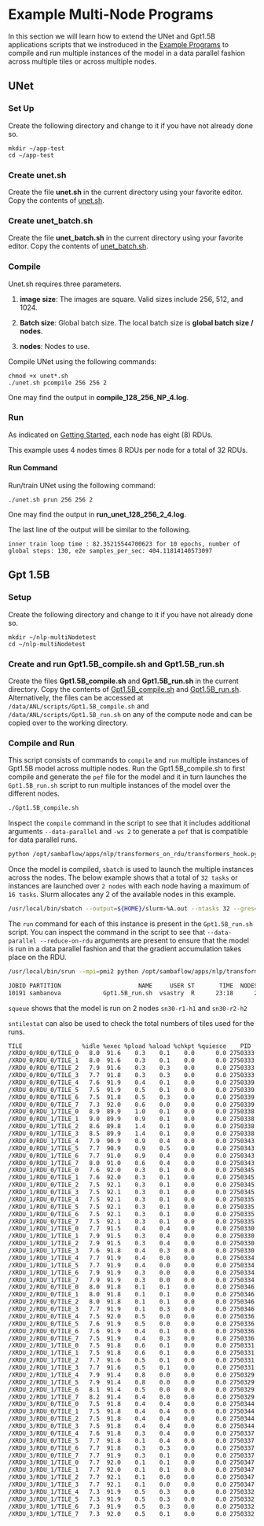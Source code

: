 # Example Multi-Node Programs
In this section we will learn how to extend the UNet and Gpt1.5B applications scripts that we instroduced in the [Example Programs](/docs/ai-testbed/sambanova_gen2/example-programs.md) to compile and run multiple instances of the model in a data parallel fashion across multiple tiles or across multiple nodes. 

## UNet

### Set Up

Create the following directory and change to it if you have not already done so.

```console
mkdir ~/app-test
cd ~/app-test
```
### Create unet.sh

Create the file **unet.sh** in the current directory using your favorite editor.
Copy the contents of [unet.sh](./files/unet.sh).

### Create unet_batch.sh

Create the file **unet_batch.sh** in the current directory using your favorite editor.
Copy the contents of [unet_batch.sh](./files/unet_batch.sh).

### Compile

Unet.sh requires three parameters.

1. **image size**:  The images are square.  Valid sizes include 256, 512, and 1024.

2. **Batch size**: Global batch size.  The local batch size is **global batch size / nodes**.

3. **nodes**: Nodes to use.

Compile UNet using the following commands:

```console
chmod +x unet*.sh
./unet.sh pcompile 256 256 2
```

One may find the output in **compile_128_256_NP_4.log**.

### Run

As indicated on [Getting Started](/docs/ai-testbed/sambanova_gen2/getting-started), each
node has eight (8) RDUs.

This example uses 4 nodes times 8 RDUs per node for a total of 32 RDUs.

#### Run Command

Run/train UNet using the following command:

```console
./unet.sh prun 256 256 2
```

One may find the output in **run_unet_128_256_2_4.log**.

The last line of the output will be similar to the following.

```console
inner train loop time : 82.35215544700623 for 10 epochs, number of global steps: 130, e2e samples_per_sec: 404.11814140573097
```

## Gpt 1.5B 

### Setup
Create the following directory and change to it if you have not already done so.
```console
mkdir ~/nlp-multiNodetest
cd ~/nlp-multiNodetest
```
### Create and run Gpt1.5B_compile.sh and Gpt1.5B_run.sh

Create the files **Gpt1.5B_compile.sh** and **Gpt1.5B_run.sh** in the current directory.
Copy the contents of [Gpt1.5B_compile.sh](./files/Gpt1.5B_compile.sh) and [Gpt1.5B_run.sh](./files/Gpt1.5B_run.sh). Alternatively, the files can be accessed at `/data/ANL/scripts/Gpt1.5B_compile.sh` and `/data/ANL/scripts/Gpt1.5B_run.sh` on any of the compute node and can be copied over to the working directory. 

### Compile and Run
This script consists of commands to `compile` and `run` multiple instances of Gpt1.5B model across multiple nodes. Run the Gpt1.5B_compile.sh to first compile and generate the `pef` file for the model and it in turn launches the `Gpt1.5B_run.sh` script to run multiple instances of the model over the different nodes.  

```bash
./Gpt1.5B_compile.sh
```
Inspect the `compile` command in the script to see that it includes additional arguments `--data-parallel` and `-ws 2` to generate a `pef` that is compatible for data parallel runs. 
```bash
python /opt/sambaflow/apps/nlp/transformers_on_rdu/transformers_hook.py compile --module_name gpt2_pretrain --task_name clm --max_seq_length 1024 -b 16 --output_dir=${OUTDIR}/hf_output --overwrite_output_dir --do_train  --per_device_train_batch_size 16 --cache ${OUTDIR}/cache/ --tokenizer_name gpt2 --model_name gpt2 --mac-v2 --non_split_head --mac-human-decision /opt/sambaflow/apps/nlp/transformers_on_rdu/human_decisions_gm/mac_v2_overrides/gpt2_48_enc_full_recompute_training_spatialmapping_tiling16_clmerge_gm_nonpardp_lnsd.json --compiler-configs-file /opt/sambaflow/apps/nlp/transformers_on_rdu/human_decisions_gm/compiler_configs/compiler_configs_gpt2_sc_recompute_spatialmapping_tiling16_clsmerge_withcls_nonpardp_norc_e2e.json --skip_broadcast_patch --config_name /opt/sambaflow/apps/nlp/transformers_on_rdu/customer_specific/mv/configs/gpt2_config_xl_50260.json --no_index_select_patch --data-parallel -ws 2 --weight_decay 0.1  --max_grad_norm_clip 1.0 --num-tiles 4 --pef-name=gpt15 --output-folder=${OUTDIR}
```
Once the model is compiled, `sbatch` is used to launch the multiple instances across the nodes. The below example shows that a total of `32 tasks` or instances are launched over `2 nodes` with each node having a maximum of `16 tasks`. Slurm allocates any 2 of the available nodes in this example.
```bash
/usr/local/bin/sbatch --output=${HOME}/slurm-%A.out --ntasks 32 --gres=rdu:1 --ntasks-per-node 16  --nodes 2 --cpus-per-task=8  Gpt1.5B_run.sh ${1} >> ${OUTPUT_PATH} 2>&1
```
 The `run` command for each of this instance is present in the `Gpt1.5B_run.sh` script. You can inspect the command in the script to see that `--data-parallel --reduce-on-rdu` arguments are present to ensure that the model is run in a data parallel fashion and that the gradient accumulation takes place on the RDU.  
 
 ```bash
 /usr/local/bin/srun --mpi=pmi2 python /opt/sambaflow/apps/nlp/transformers_on_rdu/transformers_hook.py run  -b 16  --module_name gpt2_pretrain --task_name clm --max_seq_length 1024  --overwrite_output_dir --do_train  --per_device_train_batch_size 16 --cache ${OUTDIR}/cache/  --tokenizer_name gpt2 --model_name gpt2 --non_split_head --skip_broadcast_patch --no_index_select_patch --output_dir=${OUTDIR}/hf_output --config_name /opt/sambaflow/apps/nlp/transformers_on_rdu/customer_specific/mv/configs/gpt2_config_xl_50260.json --max_grad_norm_clip 1.0 --skip_checkpoint --data-parallel --reduce-on-rdu --data_dir /data/ANL/ss1024 --data_dir /data/ANL/ss1024  --logging_steps 1 --max_steps 900000 --learning_rate 0.00025 --steps_this_run 800 --min_throughput 299000 --max_throughput 600000 --pef=${OUTDIR}/gpt15/gpt15.pef >> ${OUTPUT_PATH} 2>&1
 ```
 
 ```bash
 JOBID PARTITION                      NAME     USER ST       TIME  NODES NODELIST(REASON)
 10191 sambanova            Gpt1.5B_run.sh  vsastry  R      23:18      2 sn30-r1-h1,sn30-r2-h2
 ```
 `squeue` shows that the model is run on 2 nodes `sn30-r1-h1` and `sn30-r2-h2`
 
 `sntilestat` can also be used to check the total numbers of tiles used for the runs. 

```bash
TILE                 %idle %exec %pload %aload %chkpt %quiesce    PID     USER COMMAND
/XRDU_0/RDU_0/TILE_0   8.0  91.6    0.3    0.1    0.0      0.0 2750333  vsastry /opt/sambaflow/apps/nlp/transformers_on_rdu/venv/b
/XRDU_0/RDU_0/TILE_1   8.0  91.6    0.3    0.1    0.0      0.0 2750333  vsastry /opt/sambaflow/apps/nlp/transformers_on_rdu/venv/b
/XRDU_0/RDU_0/TILE_2   7.9  91.6    0.3    0.3    0.0      0.0 2750333  vsastry /opt/sambaflow/apps/nlp/transformers_on_rdu/venv/b
/XRDU_0/RDU_0/TILE_3   7.7  91.8    0.3    0.3    0.0      0.0 2750333  vsastry /opt/sambaflow/apps/nlp/transformers_on_rdu/venv/b
/XRDU_0/RDU_0/TILE_4   7.6  91.9    0.4    0.1    0.0      0.0 2750339  vsastry /opt/sambaflow/apps/nlp/transformers_on_rdu/venv/b
/XRDU_0/RDU_0/TILE_5   7.5  91.9    0.5    0.1    0.0      0.0 2750339  vsastry /opt/sambaflow/apps/nlp/transformers_on_rdu/venv/b
/XRDU_0/RDU_0/TILE_6   7.5  91.8    0.5    0.3    0.0      0.0 2750339  vsastry /opt/sambaflow/apps/nlp/transformers_on_rdu/venv/b
/XRDU_0/RDU_0/TILE_7   7.3  92.0    0.6    0.0    0.0      0.0 2750339  vsastry /opt/sambaflow/apps/nlp/transformers_on_rdu/venv/b
/XRDU_0/RDU_1/TILE_0   8.9  89.9    1.0    0.1    0.0      0.0 2750338  vsastry /opt/sambaflow/apps/nlp/transformers_on_rdu/venv/b
/XRDU_0/RDU_1/TILE_1   9.0  89.9    0.9    0.1    0.0      0.0 2750338  vsastry /opt/sambaflow/apps/nlp/transformers_on_rdu/venv/b
/XRDU_0/RDU_1/TILE_2   8.6  89.8    1.4    0.1    0.0      0.0 2750338  vsastry /opt/sambaflow/apps/nlp/transformers_on_rdu/venv/b
/XRDU_0/RDU_1/TILE_3   8.5  89.9    1.4    0.1    0.0      0.0 2750338  vsastry /opt/sambaflow/apps/nlp/transformers_on_rdu/venv/b
/XRDU_0/RDU_1/TILE_4   7.9  90.9    0.9    0.4    0.0      0.0 2750343  vsastry /opt/sambaflow/apps/nlp/transformers_on_rdu/venv/b
/XRDU_0/RDU_1/TILE_5   7.7  90.9    0.9    0.5    0.0      0.0 2750343  vsastry /opt/sambaflow/apps/nlp/transformers_on_rdu/venv/b
/XRDU_0/RDU_1/TILE_6   7.7  91.0    0.9    0.4    0.0      0.0 2750343  vsastry /opt/sambaflow/apps/nlp/transformers_on_rdu/venv/b
/XRDU_0/RDU_1/TILE_7   8.0  91.0    0.6    0.4    0.0      0.0 2750343  vsastry /opt/sambaflow/apps/nlp/transformers_on_rdu/venv/b
/XRDU_1/RDU_0/TILE_0   7.6  92.0    0.3    0.1    0.0      0.0 2750345  vsastry /opt/sambaflow/apps/nlp/transformers_on_rdu/venv/b
/XRDU_1/RDU_0/TILE_1   7.6  92.0    0.3    0.1    0.0      0.0 2750345  vsastry /opt/sambaflow/apps/nlp/transformers_on_rdu/venv/b
/XRDU_1/RDU_0/TILE_2   7.5  92.1    0.3    0.1    0.0      0.0 2750345  vsastry /opt/sambaflow/apps/nlp/transformers_on_rdu/venv/b
/XRDU_1/RDU_0/TILE_3   7.5  92.1    0.3    0.1    0.0      0.0 2750345  vsastry /opt/sambaflow/apps/nlp/transformers_on_rdu/venv/b
/XRDU_1/RDU_0/TILE_4   7.5  92.1    0.3    0.1    0.0      0.0 2750335  vsastry /opt/sambaflow/apps/nlp/transformers_on_rdu/venv/b
/XRDU_1/RDU_0/TILE_5   7.5  92.1    0.3    0.1    0.0      0.0 2750335  vsastry /opt/sambaflow/apps/nlp/transformers_on_rdu/venv/b
/XRDU_1/RDU_0/TILE_6   7.5  92.1    0.3    0.1    0.0      0.0 2750335  vsastry /opt/sambaflow/apps/nlp/transformers_on_rdu/venv/b
/XRDU_1/RDU_0/TILE_7   7.5  92.1    0.3    0.1    0.0      0.0 2750335  vsastry /opt/sambaflow/apps/nlp/transformers_on_rdu/venv/b
/XRDU_1/RDU_1/TILE_0   7.7  91.5    0.4    0.4    0.0      0.0 2750330  vsastry /opt/sambaflow/apps/nlp/transformers_on_rdu/venv/b
/XRDU_1/RDU_1/TILE_1   7.9  91.5    0.3    0.4    0.0      0.0 2750330  vsastry /opt/sambaflow/apps/nlp/transformers_on_rdu/venv/b
/XRDU_1/RDU_1/TILE_2   7.9  91.5    0.3    0.4    0.0      0.0 2750330  vsastry /opt/sambaflow/apps/nlp/transformers_on_rdu/venv/b
/XRDU_1/RDU_1/TILE_3   7.6  91.8    0.4    0.3    0.0      0.0 2750330  vsastry /opt/sambaflow/apps/nlp/transformers_on_rdu/venv/b
/XRDU_1/RDU_1/TILE_4   7.7  91.9    0.4    0.0    0.0      0.0 2750334  vsastry /opt/sambaflow/apps/nlp/transformers_on_rdu/venv/b
/XRDU_1/RDU_1/TILE_5   7.7  91.9    0.4    0.0    0.0      0.0 2750334  vsastry /opt/sambaflow/apps/nlp/transformers_on_rdu/venv/b
/XRDU_1/RDU_1/TILE_6   7.9  91.9    0.3    0.0    0.0      0.0 2750334  vsastry /opt/sambaflow/apps/nlp/transformers_on_rdu/venv/b
/XRDU_1/RDU_1/TILE_7   7.9  91.9    0.3    0.0    0.0      0.0 2750334  vsastry /opt/sambaflow/apps/nlp/transformers_on_rdu/venv/b
/XRDU_2/RDU_0/TILE_0   8.0  91.8    0.1    0.1    0.0      0.0 2750346  vsastry /opt/sambaflow/apps/nlp/transformers_on_rdu/venv/b
/XRDU_2/RDU_0/TILE_1   8.0  91.8    0.1    0.1    0.0      0.0 2750346  vsastry /opt/sambaflow/apps/nlp/transformers_on_rdu/venv/b
/XRDU_2/RDU_0/TILE_2   8.0  91.8    0.1    0.1    0.0      0.0 2750346  vsastry /opt/sambaflow/apps/nlp/transformers_on_rdu/venv/b
/XRDU_2/RDU_0/TILE_3   7.7  91.9    0.1    0.3    0.0      0.0 2750346  vsastry /opt/sambaflow/apps/nlp/transformers_on_rdu/venv/b
/XRDU_2/RDU_0/TILE_4   7.5  92.0    0.5    0.0    0.0      0.0 2750336  vsastry /opt/sambaflow/apps/nlp/transformers_on_rdu/venv/b
/XRDU_2/RDU_0/TILE_5   7.6  91.9    0.5    0.0    0.0      0.0 2750336  vsastry /opt/sambaflow/apps/nlp/transformers_on_rdu/venv/b
/XRDU_2/RDU_0/TILE_6   7.6  91.9    0.4    0.1    0.0      0.0 2750336  vsastry /opt/sambaflow/apps/nlp/transformers_on_rdu/venv/b
/XRDU_2/RDU_0/TILE_7   7.5  91.9    0.4    0.3    0.0      0.0 2750336  vsastry /opt/sambaflow/apps/nlp/transformers_on_rdu/venv/b
/XRDU_2/RDU_1/TILE_0   7.5  91.8    0.6    0.1    0.0      0.0 2750331  vsastry /opt/sambaflow/apps/nlp/transformers_on_rdu/venv/b
/XRDU_2/RDU_1/TILE_1   7.5  91.8    0.6    0.1    0.0      0.0 2750331  vsastry /opt/sambaflow/apps/nlp/transformers_on_rdu/venv/b
/XRDU_2/RDU_1/TILE_2   7.7  91.6    0.5    0.1    0.0      0.0 2750331  vsastry /opt/sambaflow/apps/nlp/transformers_on_rdu/venv/b
/XRDU_2/RDU_1/TILE_3   7.7  91.6    0.5    0.1    0.0      0.0 2750331  vsastry /opt/sambaflow/apps/nlp/transformers_on_rdu/venv/b
/XRDU_2/RDU_1/TILE_4   7.9  91.4    0.8    0.0    0.0      0.0 2750329  vsastry /opt/sambaflow/apps/nlp/transformers_on_rdu/venv/b
/XRDU_2/RDU_1/TILE_5   7.9  91.4    0.8    0.0    0.0      0.0 2750329  vsastry /opt/sambaflow/apps/nlp/transformers_on_rdu/venv/b
/XRDU_2/RDU_1/TILE_6   8.1  91.4    0.5    0.0    0.0      0.0 2750329  vsastry /opt/sambaflow/apps/nlp/transformers_on_rdu/venv/b
/XRDU_2/RDU_1/TILE_7   8.2  91.4    0.4    0.0    0.0      0.0 2750329  vsastry /opt/sambaflow/apps/nlp/transformers_on_rdu/venv/b
/XRDU_3/RDU_0/TILE_0   7.5  91.8    0.4    0.4    0.0      0.0 2750344  vsastry /opt/sambaflow/apps/nlp/transformers_on_rdu/venv/b
/XRDU_3/RDU_0/TILE_1   7.5  91.8    0.4    0.4    0.0      0.0 2750344  vsastry /opt/sambaflow/apps/nlp/transformers_on_rdu/venv/b
/XRDU_3/RDU_0/TILE_2   7.5  91.8    0.4    0.4    0.0      0.0 2750344  vsastry /opt/sambaflow/apps/nlp/transformers_on_rdu/venv/b
/XRDU_3/RDU_0/TILE_3   7.5  91.8    0.4    0.4    0.0      0.0 2750344  vsastry /opt/sambaflow/apps/nlp/transformers_on_rdu/venv/b
/XRDU_3/RDU_0/TILE_4   7.6  91.8    0.3    0.4    0.0      0.0 2750337  vsastry /opt/sambaflow/apps/nlp/transformers_on_rdu/venv/b
/XRDU_3/RDU_0/TILE_5   7.7  91.8    0.1    0.4    0.0      0.0 2750337  vsastry /opt/sambaflow/apps/nlp/transformers_on_rdu/venv/b
/XRDU_3/RDU_0/TILE_6   7.7  91.8    0.3    0.3    0.0      0.0 2750337  vsastry /opt/sambaflow/apps/nlp/transformers_on_rdu/venv/b
/XRDU_3/RDU_0/TILE_7   7.7  91.9    0.3    0.1    0.0      0.0 2750337  vsastry /opt/sambaflow/apps/nlp/transformers_on_rdu/venv/b
/XRDU_3/RDU_1/TILE_0   7.7  92.0    0.1    0.1    0.0      0.0 2750347  vsastry /opt/sambaflow/apps/nlp/transformers_on_rdu/venv/b
/XRDU_3/RDU_1/TILE_1   7.7  92.0    0.1    0.1    0.0      0.0 2750347  vsastry /opt/sambaflow/apps/nlp/transformers_on_rdu/venv/b
/XRDU_3/RDU_1/TILE_2   7.7  92.1    0.1    0.0    0.0      0.0 2750347  vsastry /opt/sambaflow/apps/nlp/transformers_on_rdu/venv/b
/XRDU_3/RDU_1/TILE_3   7.7  92.1    0.1    0.0    0.0      0.0 2750347  vsastry /opt/sambaflow/apps/nlp/transformers_on_rdu/venv/b
/XRDU_3/RDU_1/TILE_4   7.3  91.9    0.5    0.3    0.0      0.0 2750332  vsastry /opt/sambaflow/apps/nlp/transformers_on_rdu/venv/b
/XRDU_3/RDU_1/TILE_5   7.3  91.9    0.5    0.3    0.0      0.0 2750332  vsastry /opt/sambaflow/apps/nlp/transformers_on_rdu/venv/b
/XRDU_3/RDU_1/TILE_6   7.3  91.9    0.5    0.3    0.0      0.0 2750332  vsastry /opt/sambaflow/apps/nlp/transformers_on_rdu/venv/b
/XRDU_3/RDU_1/TILE_7   7.3  92.0    0.5    0.1    0.0      0.0 2750332  vsastry /opt/sambaflow/apps/nlp/transformers_on_rdu/venv/b
```

